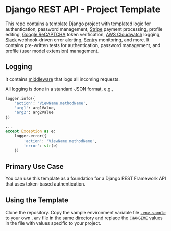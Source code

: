 # Django REST API - Project Template

This repo contains a template Django project with templated logic for authentication, password management, [Stripe](https://stripe.com) payment processing, profile editing, [Google ReCAPTCHA](https://www.google.com/recaptcha/about/) token verification, [AWS Cloudwatch](https://aws.amazon.com/cloudwatch/) logging, [Slack](https://slack.com/) webhook-driven error alerting, [Sentry](https://sentry.io) monitoring, and more. It contains pre-written tests for authentication, password management, and profile (user model extension) management.

## Logging

It contains [middleware](./src/api/middleware/logging.py) that logs all incoming requests.

All logging is done in a standard JSON format, e.g.,

```python
logger.info({
    'action': 'ViewName.methodName',
    'arg1': arg1Value,
    'arg2': arg2Value
})

...
except Exception as e:
    logger.error({
        'action': 'ViewName.methodName',
        'error': str(e)
    })

```

## Primary Use Case

You can use this template as a foundation for a Django REST Framework API that uses token-based authentication.

## Using the Template

Clone the repository. Copy the sample environment variable file [`.env-sample`](./src/project/.env-sample) to your own `.env` file in the same directory and replace the `CHANGEME` values in the file with values specific to your project.
